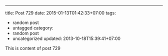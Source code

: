 ---
title: Post 729
date: 2015-01-13T01:42:33+07:00
tags:
  - random post
  - untagged
category:
  - random post
  - uncategorized
updated: 2013-10-18T15:39:41+07:00

This is content of post 729
